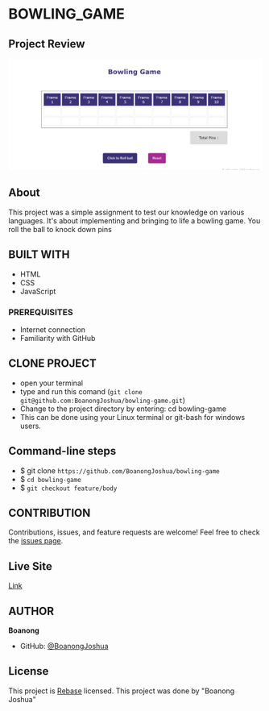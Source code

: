 # BOWLING_GAME

## Project Review
![home page](assets/images/Capture.PNG)

## About
This project was a simple assignment to test our knowledge on various languages. It's about implementing and bringing to life a bowling game. You roll the ball to knock down pins

## BUILT WITH
* HTML 
* CSS 
* JavaScript

### PREREQUISITES
* Internet connection
* Familiarity with GitHub

## CLONE PROJECT
* open your terminal
* type and run this comand (`git clone git@github.com:BoanongJoshua/bowling-game.git`)
* Change to the project directory by entering: cd bowling-game
* This can be done using your Linux terminal or git-bash for windows users.

## Command-line steps

- $ git clone `https://github.com/BoanongJoshua/bowling-game`
- $ `cd bowling-game`
- $ `git checkout feature/body`

## CONTRIBUTION
Contributions, issues, and feature requests are welcome!
Feel free to check the [issues page](https://github.com/BoanongJoshua/bowling-game/issues).

## Live Site

[Link](https://boanong.github.io/bowling-game/)

## AUTHOR
**Boanong**
- GitHub: [@BoanongJoshua](https://github.com/BoanongJoshua/bowling-game)

 ## License
This project is [Rebase](./LICENSE) licensed. This project was done by "Boanong Joshua"